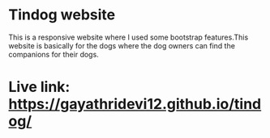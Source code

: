 # Tindog website

This is a responsive website where I used some bootstrap features.This website is basically for the dogs where the dog owners can find the companions for their dogs.
# Live link: https://gayathridevi12.github.io/tindog/
